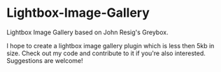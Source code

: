 Lightbox-Image-Gallery
======================

Lightbox Image Gallery based on John Resig's Greybox.

I hope to create a lightbox image gallery plugin which is less then 5kb in size. Check out my code and contribute to it if you're also
interested. Suggestions are welcome!

